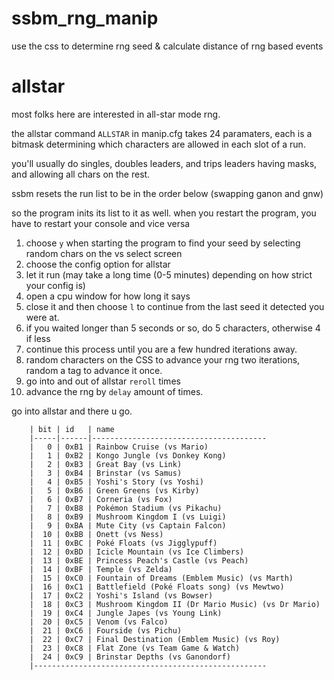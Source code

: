# ssbm_rng_manip
use the css to determine rng seed &amp; calculate distance of rng based events

# allstar
most folks here are interested in all-star mode rng.

the allstar command `ALLSTAR` in manip.cfg takes 24 paramaters, each is a bitmask determining which characters are allowed in each slot of a run. 

you'll usually do singles, doubles leaders, and trips leaders having masks, and allowing all chars on the rest. 


ssbm resets the run list to be in the order below (swapping ganon and gnw)

so the program inits its list to it as well. when you restart the program, you have to restart your console and vice versa

1. choose `y` when starting the program to find your seed by selecting random chars on the vs select screen
2. choose the config option for allstar
3. let it run (may take a long time (0-5 minutes) depending on how strict your config is)
4. open a cpu window for how long it says
5. close it and then choose `l` to continue from the last seed it detected you were at.
6. if you waited longer than 5 seconds or so, do 5 characters, otherwise 4 if less
7. continue this process until you are a few hundred iterations away.
8. random characters on the CSS to advance your rng two iterations, random a tag to advance it once. 
9. go into and out of allstar `reroll` times 
10. advance the rng by `delay` amount of times.

go into allstar and there u go. 

```
    | bit | id   | name
    |-----|------|---------------------------------------
    |   0 | 0xB1 | Rainbow Cruise (vs Mario)
    |   1 | 0xB2 | Kongo Jungle (vs Donkey Kong)
    |   2 | 0xB3 | Great Bay (vs Link)
    |   3 | 0xB4 | Brinstar (vs Samus)
    |   4 | 0xB5 | Yoshi's Story (vs Yoshi)
    |   5 | 0xB6 | Green Greens (vs Kirby)
    |   6 | 0xB7 | Corneria (vs Fox)
    |   7 | 0xB8 | Pokémon Stadium (vs Pikachu)
    |   8 | 0xB9 | Mushroom Kingdom I (vs Luigi)
    |   9 | 0xBA | Mute City (vs Captain Falcon)
    |  10 | 0xBB | Onett (vs Ness)
    |  11 | 0xBC | Poké Floats (vs Jigglypuff)
    |  12 | 0xBD | Icicle Mountain (vs Ice Climbers)
    |  13 | 0xBE | Princess Peach's Castle (vs Peach)
    |  14 | 0xBF | Temple (vs Zelda)
    |  15 | 0xC0 | Fountain of Dreams (Emblem Music) (vs Marth)
    |  16 | 0xC1 | Battlefield (Poké Floats song) (vs Mewtwo)
    |  17 | 0xC2 | Yoshi's Island (vs Bowser)
    |  18 | 0xC3 | Mushroom Kingdom II (Dr Mario Music) (vs Dr Mario)
    |  19 | 0xC4 | Jungle Japes (vs Young Link)
    |  20 | 0xC5 | Venom (vs Falco)
    |  21 | 0xC6 | Fourside (vs Pichu)
    |  22 | 0xC7 | Final Destination (Emblem Music) (vs Roy)
    |  23 | 0xC8 | Flat Zone (vs Team Game & Watch)
    |  24 | 0xC9 | Brinstar Depths (vs Ganondorf)
    |----------------------------------------------------
```

